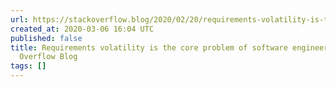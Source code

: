 ```yaml
---
url: https://stackoverflow.blog/2020/02/20/requirements-volatility-is-the-core-problem-of-software-engineering/
created_at: 2020-03-06 16:04 UTC
published: false
title: Requirements volatility is the core problem of software engineering - Stack
  Overflow Blog
tags: []
---
```



